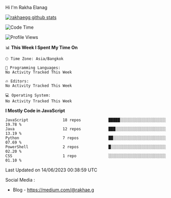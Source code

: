 Hi I'm Rakha Elanag


[![rakhaegg github stats](https://github-readme-stats.vercel.app/api?username=rakhaegg)](https://github.com/rakhaegg/rakhaegg)




<!--START_SECTION:waka-->
![Code Time](http://img.shields.io/badge/Code%20Time-1%2C200%20hrs%2010%20mins-blue)

![Profile Views](http://img.shields.io/badge/Profile%20Views-0-blue)

📊 **This Week I Spent My Time On** 

```text
🕑︎ Time Zone: Asia/Bangkok

💬 Programming Languages: 
No Activity Tracked This Week

🔥 Editors: 
No Activity Tracked This Week

💻 Operating System: 
No Activity Tracked This Week
```

**I Mostly Code in JavaScript** 

```text
JavaScript               18 repos            █████░░░░░░░░░░░░░░░░░░░░   19.78 % 
Java                     12 repos            ███░░░░░░░░░░░░░░░░░░░░░░   13.19 % 
Python                   7 repos             ██░░░░░░░░░░░░░░░░░░░░░░░   07.69 % 
PowerShell               2 repos             █░░░░░░░░░░░░░░░░░░░░░░░░   02.20 % 
CSS                      1 repo              ░░░░░░░░░░░░░░░░░░░░░░░░░   01.10 % 
```




 Last Updated on 14/06/2023 00:38:59 UTC
<!--END_SECTION:waka-->

Social Media : 
- Blog - https://medium.com/@rakhae.g
